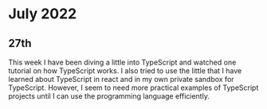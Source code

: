 # July 2022

## 27th

This week I have been diving a little into TypeScript and watched one tutorial on how TypeScript works. I also tried to use the little that I have learned about TypeScript in react and in my own private sandbox for TypeScript. However, I seem to need more practical examples of TypeScript projects until I can use the programming language efficiently.
